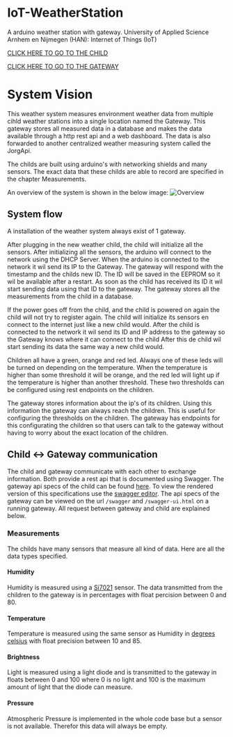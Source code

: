 # IoT-WeatherStation
A arduino weather station with gateway. University of Applied Science Arnhem en Nijmegen (HAN): Internet of Things (IoT)

[CLICK HERE TO GO TO THE CHILD](https://github.com/SijmenHuizenga/IoT-WeatherStation/tree/child)

[CLICK HERE TO GO TO THE GATEWAY](https://github.com/SijmenHuizenga/IoT-WeatherStation/tree/gateway)

# System Vision
This weather system measures environment weather data from multiple cihld weather stations into a single location named the Gateway. This gateway stores all measured data in a database and makes the data available through a http rest api and a web dashboard. The data is also forwarded to another centralized weather measuring system called the JorgApi.

The childs are built using arduino's with networking shields and many sensors. The exact data that these childs are able to record are specified in the chapter Measurements.

An overview of the system is shown in the below image:
![Overview](https://github.com/SijmenHuizenga/IoT-WeatherStation/raw/master/Architectural-overview-diagram.png)

## System flow

A installation of the weather system always exist of 1 gateway. 

After plugging in the new weather child, the child will initialize all the sensors. After initializing all the sensors, the arduino will connect to the network using the DHCP Server.
When the arduino is connected to the network it wil send its IP to the Gateway. The gateway will respond with the timestamp and the childs new ID. The ID will be saved in the EEPROM so it wil be available after a restart.
As soon as the child has received its ID it wil start sending data using that ID to the gateway. The gateway stores all the measurements from the child in a database.

If the power goes off from the child, and the child is powered on again the child will not try to register again. The child will initialize its sensors en connect to the internet just like a new child would.
After the child is connected to the network it wil send its ID and IP address to the gateway so the Gateway knows where it can connect to the child
After this de child wil start sending its data the same way a new child would.

Children all have a green, orange and red led. Always one of these leds will be turned on depending on the temperature. When the temperature is higher than some threshold it will be orange, and the red led will light up if the temperature is higher than another threshold. These two thresholds can be configured using rest endpoints on the children. 

The gateway stores information about the ip's of its children. Using this information the gateway can always reach the children. This is useful for configuring the thresholds on the children. The gateway has endpoints for this configurating the children so that users can talk to the gateway without having to worry about the exact location of the children. 


## Child <-> Gateway communication
The child and gateway communicate with each other to exchange information. Both provide a rest api that is documented using Swagger. The gateway api specs of the child can be found [here](https://github.com/SijmenHuizenga/IoT-WeatherStation/blob/child/api.yaml). To view the rendered version of this specifications use the [swagger editor](editor.swagger.io). The api specs of the gateway can be viewed on the url `/swagger` and `/swagger-ui.html` on a running gateway. All request between gateway and child are explained below.

### Measurements
The childs have many sensors that measure all kind of data. Here are all the data types specified.

#### Humidity
Humidity is measured using a [Si7021](https://www.silabs.com/documents/public/data-sheets/Si7021-A20.pdf) sensor. The data transmitted from the children to the gateway is in percentages with float percision between 0 and 80. 

#### Temperature
Temperature is measured using the same sensor as Humidity in [degrees celsius](https://en.wikipedia.org/wiki/Celsius) with float precision between 10 and 85.

#### Brightness
Light is measured using a light diode and is transmitted to the gateway in floats between 0 and 100 where 0 is no light and 100 is the maximum amount of light that the diode can measure.

#### Pressure
Atmospheric Pressure is implemented in the whole code base but a sensor is not available. Therefor this data will always be empty.